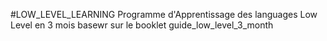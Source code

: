 #LOW_LEVEL_LEARNING
Programme d'Apprentissage des languages Low Level en 3 mois basewr sur le booklet guide_low_level_3_month


